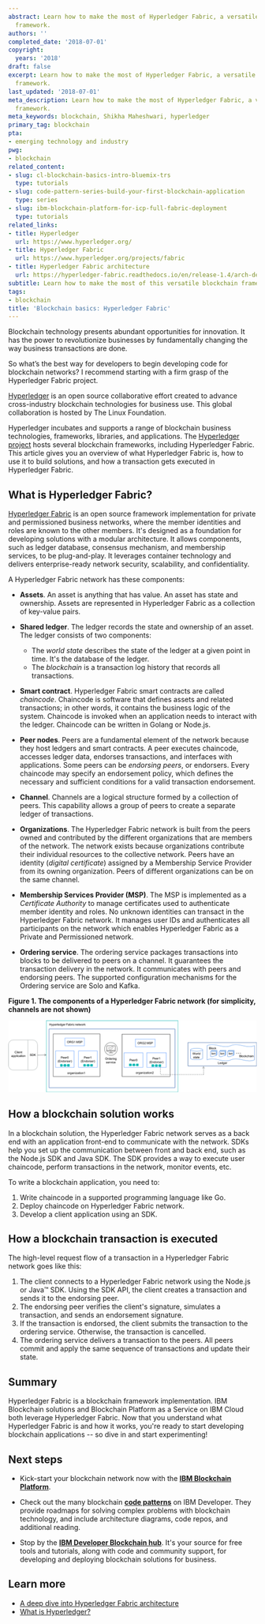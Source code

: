 ```yaml
---
abstract: Learn how to make the most of Hyperledger Fabric, a versatile blockchain
  framework.
authors: ''
completed_date: '2018-07-01'
copyright:
  years: '2018'
draft: false
excerpt: Learn how to make the most of Hyperledger Fabric, a versatile blockchain
  framework.
last_updated: '2018-07-01'
meta_description: Learn how to make the most of Hyperledger Fabric, a versatile blockchain
  framework.
meta_keywords: blockchain, Shikha Maheshwari, hyperledger
primary_tag: blockchain
pta:
- emerging technology and industry
pwg:
- blockchain
related_content:
- slug: cl-blockchain-basics-intro-bluemix-trs
  type: tutorials
- slug: code-pattern-series-build-your-first-blockchain-application
  type: series
- slug: ibm-blockchain-platform-for-icp-full-fabric-deployment
  type: tutorials
related_links:
- title: Hyperledger
  url: https://www.hyperledger.org/
- title: Hyperledger Fabric
  url: https://www.hyperledger.org/projects/fabric
- title: Hyperledger Fabric architecture
  url: https://hyperledger-fabric.readthedocs.io/en/release-1.4/arch-deep-dive.html
subtitle: Learn how to make the most of this versatile blockchain framework
tags:
- blockchain
title: 'Blockchain basics: Hyperledger Fabric'
---
```


Blockchain technology presents abundant opportunities for innovation. It has the power to revolutionize businesses by fundamentally changing the way business transactions are done.

So what’s the best way for developers to begin developing code for blockchain networks? I recommend starting with a firm grasp of the Hyperledger Fabric project.

[Hyperledger](https://www.hyperledger.org/) is an open source collaborative effort created to advance cross-industry blockchain technologies for business use. This global collaboration is hosted by The Linux Foundation.

Hyperledger incubates and supports a range of blockchain business technologies, frameworks, libraries, and applications. The [Hyperledger project](https://www.hyperledger.org/projects) hosts several blockchain frameworks, including Hyperledger Fabric. This article gives you an overview of what Hyperledger Fabric is, how to use it to build solutions, and how a transaction gets executed in Hyperledger Fabric.

## What is Hyperledger Fabric?

[Hyperledger Fabric](https://www.hyperledger.org/projects/fabric) is an open source framework implementation for private and permissioned business networks, where the member identities and roles are known to the other members. It's designed as a foundation for developing solutions with a modular architecture. It allows components, such as ledger database, consensus mechanism, and membership services, to be plug-and-play. It leverages container technology and delivers enterprise-ready network security, scalability, and confidentiality.

A Hyperledger Fabric network has these components:

* **Assets**. An asset is anything that has value. An asset has state and ownership. Assets are represented in Hyperledger Fabric as a collection of key-value pairs.
* **Shared ledger**. The ledger records the state and ownership of an asset. The ledger consists of two components:

  * The _world state_ describes the state of the ledger at a given point in time. It's the database of the ledger.
  * The _blockchain_ is a transaction log history that records all transactions.

* **Smart contract**. Hyperledger Fabric smart contracts are called _chaincode_. Chaincode is software that defines assets and related transactions; in other words, it contains the business logic of the system. Chaincode is invoked when an application needs to interact with the ledger. Chaincode can be written in Golang or Node.js.
* **Peer nodes**. Peers are a fundamental element of the network because they host ledgers and smart contracts. A peer executes chaincode, accesses ledger data, endorses transactions, and interfaces with applications. Some peers can be _endorsing peers_, or endorsers. Every chaincode may specify an endorsement policy, which defines the necessary and sufficient conditions for a valid transaction endorsement.
* **Channel**. Channels are a logical structure formed by a collection of peers. This capability allows a group of peers to create a separate ledger of transactions.
* **Organizations**. The Hyperledger Fabric network is built from the peers owned and contributed by the different organizations that are members of the network. The network exists because organizations contribute their individual resources to the collective network. Peers have an identity (_digital certificate_) assigned by a Membership Service Provider from its owning organization. Peers of different organizations can be on the same channel.
* **Membership Services Provider (MSP)**. The MSP is implemented as a _Certificate Authority_ to manage certificates used to authenticate member identity and roles. No unknown identities can transact in the Hyperledger Fabric network. It manages user IDs and authenticates all participants on the network which enables Hyperledger Fabric as a Private and Permissioned network.
* **Ordering service**. The ordering service packages transactions into blocks to be delivered to peers on a channel. It guarantees the transaction delivery in the network. It communicates with peers and endorsing peers. The supported configuration mechanisms for the Ordering service are Solo and Kafka.

**Figure 1. The components of a Hyperledger Fabric network (for simplicity, channels are not shown)**

![The components of a Hyperledger Fabric network](images/fig1.png)

## How a blockchain solution works

In a blockchain solution, the Hyperledger Fabric network serves as a back end with an application front-end to communicate with the network. SDKs help you set up the communication between front and back end, such as the Node.js SDK and Java SDK. The SDK provides a way to execute user chaincode, perform transactions in the network, monitor events, etc.

To write a blockchain application, you need to:

1. Write chaincode in a supported programming language like Go.
2. Deploy chaincode on Hyperledger Fabric network.
3. Develop a client application using an SDK.

## How a blockchain transaction is executed

The high-level request flow of a transaction in a Hyperledger Fabric network goes like this:

1. The client connects to a Hyperledger Fabric network using the Node.js or Java&trade; SDK. Using the SDK API, the client creates a transaction and sends it to the endorsing peer.
2. The endorsing peer verifies the client's signature, simulates a transaction, and sends an endorsement signature.
3. If the transaction is endorsed, the client submits the transaction to the ordering service. Otherwise, the transaction is cancelled.
4. The ordering service delivers a transaction to the peers. All peers commit and apply the same sequence of transactions and update their state.

## Summary

Hyperledger Fabric is a blockchain framework implementation. IBM Blockchain solutions and Blockchain Platform as a Service on IBM Cloud both leverage Hyperledger Fabric. Now that you understand what Hyperledger Fabric is and how it works, you're ready to start developing blockchain applications -- so dive in and start experimenting!

## Next steps

* Kick-start your blockchain network now with the [**IBM Blockchain Platform**](https://www.ibm.com/blockchain/getting-started).

* Check out the many blockchain [**code patterns**](/patterns/category/blockchain/) on IBM Developer. They provide roadmaps for solving complex problems with blockchain technology, and include architecture diagrams, code repos, and additional reading.

* Stop by the [**IBM Developer Blockchain hub**](/technologies/blockchain/). It's your source for free tools and tutorials, along with code and community support, for developing and deploying blockchain solutions for business.

## Learn more

* [A deep dive into Hyperledger Fabric architecture](https://hyperledger-fabric.readthedocs.io/en/release-1.4/arch-deep-dive.html)
* [What is Hyperledger?](https://blockgeeks.com/guides/what-is-hyperledger/)